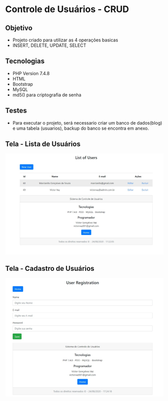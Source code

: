 # Controle de Usuários - CRUD<br>

## Objetivo
* Projeto criado para utilizar as 4 operações basicas
* INSERT, DELETE, UPDATE, SELECT<br>
  
## Tecnologias

* PHP Version 7.4.8<br>
* HTML<br>
* Bootstrap<br>
* MySQL
* md5() para criptografia de senha

## Testes<br>

* Para executar o projeto, será necessario criar um banco de dados(blog) e uma tabela (usuarios), backup do banco se encontra em anexo.

## Tela - Lista de Usuários

![Tabela de Usuarios](https://github.com/victorvaz001/ProjetosPHP/blob/master/CRUD/index.jpg)

## Tela - Cadastro de Usuários

![Cadastro de Usuarios](https://github.com/victorvaz001/ProjetosPHP/blob/master/CRUD/registration.jpg)
